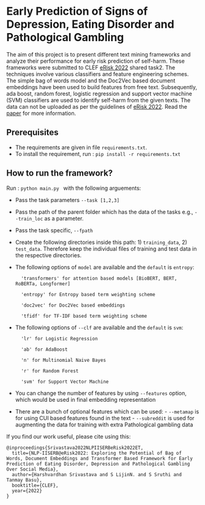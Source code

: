 # Early Prediction of Signs of Depression, Eating Disorder and Pathological Gambling
The aim of this project is to present different text mining frameworks and analyze their performance for early risk prediction of self-harm. These frameworks were submitted to CLEF [eRisk 2022](https://erisk.irlab.org/) shared task2. The techniques involve various classifiers and feature engineering schemes. The simple bag of words model and the Doc2Vec based document embeddings have been used to build features from free text. Subsequently, ada boost, random forest, logistic regression and support vector machine (SVM) classifiers are used to identify self-harm from the given texts. The data can not be uploaded as per the guidelines of [eRisk 2022](https://erisk.irlab.org/). Read the [paper](http://ceur-ws.org/Vol-3180/paper-77.pdf) for more information.

## Prerequisites
- The requirements are given in file `requirements.txt`.
- To install the requirement, run :
        ```
        pip install -r requirements.txt
        ```

## How to run the framework?

Run : `python main.py ` with the following arguements:

- Pass the task parameters `--task [1,2,3]`
- Pass the path of the parent folder which has the data of the tasks e.g., `--train_loc` as a parameter. 
- Pass the task specific, `--fpath`  
- Create the following directories inside this path: 1) `training_data`, 2) `test_data`. Therefore keep the individual files of training and test data in the respective directories. 
- The following options of `model` are available and the `default` is `entropy`: 

        'transformers' for attention based models [BioBERT, BERT, RoBERTa, Longformer]

        'entropy' for Entropy based term weighting scheme

        'doc2vec' for Doc2Vec based embeddings 

        'tfidf' for TF-IDF based term weighting scheme 

- The following options of `--clf` are available and the `default` is `svm`: 

        'lr' for Logistic Regression 

        'ab' for AdaBoost

        'n' for Multinomial Naive Bayes

        'r' for Random Forest

        'svm' for Support Vector Machine 
- You can change the number of features by using `--features` option, which would be used in final embedding representation

- There are a bunch of optional features which can be used:
        - `--metamap` is for using CUI based features found in the text
        - `--subreddit` is used for augmenting the data for training with extra Pathological gambling data


If you find our work useful, please cite using this:
```
@inproceedings{Srivastava2022NLPIISERBeRisk2022ET,
  title={NLP-IISERB@eRisk2022: Exploring the Potential of Bag of Words, Document Embeddings and Transformer Based Framework for Early Prediction of Eating Disorder, Depression and Pathological Gambling Over Social Media},
  author={Harshvardhan Srivastava and S LijinN. and S Sruthi and Tanmay Basu},
  booktitle={CLEF},
  year={2022}
}
```
